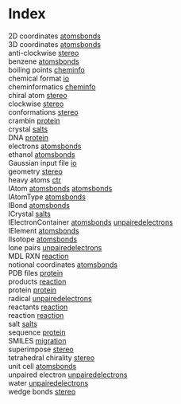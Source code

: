 # Index


2D coordinates [atomsbonds](atomsbonds.md#tp6)<br />
3D coordinates [atomsbonds](atomsbonds.md#tp7)<br />
anti-clockwise [stereo](stereo.md#tp8)<br />
benzene [atomsbonds](atomsbonds.md#tp13)<br />
boiling points [cheminfo](cheminfo.md#tp2)<br />
chemical format [io](io.md#tp1)<br />
cheminformatics [cheminfo](cheminfo.md#tp1)<br />
chiral atom [stereo](stereo.md#tp6)<br />
clockwise [stereo](stereo.md#tp7)<br />
conformations [stereo](stereo.md#tp2)<br />
crambin [protein](protein.md#tp4)<br />
crystal [salts](salts.md#tp2)<br />
DNA [protein](protein.md#tp2)<br />
electrons [atomsbonds](atomsbonds.md#tp14)<br />
ethanol [atomsbonds](atomsbonds.md#tp12)<br />
Gaussian input file [io](io.md#tp2)<br />
geometry [stereo](stereo.md#tp1)<br />
heavy atoms [ctr](ctr.md#tp1)<br />
IAtom [atomsbonds](atomsbonds.md#tp1) [atomsbonds](atomsbonds.md#tp2)<br />
IAtomType [atomsbonds](atomsbonds.md#tp5)<br />
IBond [atomsbonds](atomsbonds.md#tp10)<br />
ICrystal [salts](salts.md#tp3)<br />
IElectronContainer [atomsbonds](atomsbonds.md#tp11) [unpairedelectrons](unpairedelectrons.md#tp1)<br />
IElement [atomsbonds](atomsbonds.md#tp3)<br />
IIsotope [atomsbonds](atomsbonds.md#tp4)<br />
lone pairs [unpairedelectrons](unpairedelectrons.md#tp2)<br />
MDL RXN [reaction](reaction.md#tp4)<br />
notional coordinates [atomsbonds](atomsbonds.md#tp9)<br />
PDB files [protein](protein.md#tp3)<br />
products [reaction](reaction.md#tp3)<br />
protein [protein](protein.md#tp1)<br />
radical [unpairedelectrons](unpairedelectrons.md#tp5)<br />
reactants [reaction](reaction.md#tp2)<br />
reaction [reaction](reaction.md#tp1)<br />
salt [salts](salts.md#tp1)<br />
sequence [protein](protein.md#tp5)<br />
SMILES [migration](migration.md#tp1)<br />
superimpose [stereo](stereo.md#tp3)<br />
tetrahedral chirality [stereo](stereo.md#tp5)<br />
unit cell [atomsbonds](atomsbonds.md#tp8)<br />
unpaired electron [unpairedelectrons](unpairedelectrons.md#tp4)<br />
water [unpairedelectrons](unpairedelectrons.md#tp3)<br />
wedge bonds [stereo](stereo.md#tp4)
